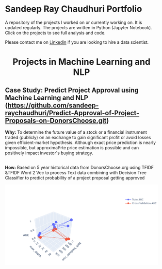 # Sandeep Ray Chaudhuri Portfolio
 
A repository of the projects I worked on or currently working on. It is updated regularly. The projects are written in Python (Jupyter Notebook). Click on the projects to see full analysis and code.

Please contact me on [Linkedin](https://www.linkedin.com/in/sandeep-ray-chaudhuri-93a21142/) if you are looking to hire a data scientist.

<h1 align="center"> Projects in Machine Learning and NLP</h1>
<p align="center">
 
 ## Case Study: Predict Project Approval using Machine Learning and NLP (https://github.com/sandeep-raychaudhuri/Predict-Approval-of-Project-Proposals-on-DonorsChoose.git)

**Why:**  To determine the future value of a stock or a financial instrument traded (publicly) on an exchange to gain significant profit or avoid losses given efficient-market hypothesis. Although exact price prediction is nearly impossible, but approximaPrte price estimation is possible and can positively impact investor's buying strategy.<br><br>

 **How:** Based on 5 year historical data from DonorsChoose.org using TFIDF &TFIDF Word 2 Vec to process Text data combining with Decision Tree Classifier to predict probability of a project proposal getting approved<br>
 
![alt text](https://github.com/sandeep-raychaudhuri/Data-Science-Projects/blob/master/Train-Test%20AUC.PNG)
